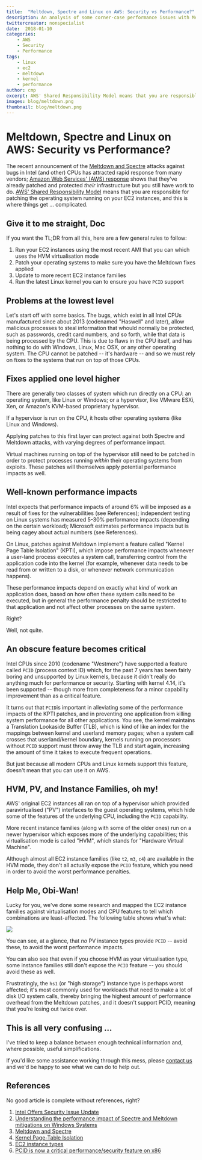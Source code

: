 ```yaml
---
title:  "Meltdown, Spectre and Linux on AWS: Security vs Performance?"
description: An analysis of some corner-case performance issues with Meltdown patches
twittercreator: nonspecialist
date:  2018-01-10
categories:
    - AWS
    - Security
    - Performance
tags:
    - linux
    - ec2
    - meltdown
    - kernel
    - performance
author: cmp
excerpt: AWS' Shared Responsibility Model means that you are responsible for patching the operating system running on your EC2 instances, and this is where things get ... complicated.
images: blog/meltdown.png
thumbnail: blog/meltdown.png
---
```


# Meltdown, Spectre and Linux on AWS: Security vs Performance?

The recent announcement of the [Meltdown and Spectre](https://meltdownattack.com) attacks against bugs
in Intel (and other) CPUs has attracted rapid response from many vendors; 
[Amazon Web Services' (AWS) response](https://aws.amazon.com/fr/security/security-bulletins/AWS-2018-013/)
shows that they've already patched and protected _their_ infrastructure but you still have work to do.
[AWS' Shared Responsibility Model](https://aws.amazon.com/compliance/shared-responsibility-model/) means
that you are responsible for patching the operating system running on your EC2 instances, and this is
where things get ... complicated.

## Give it to me straight, Doc

If you want the TL;DR from all this, here are a few general rules to follow:

1. Run your EC2 instances using the most recent AMI that you can which uses the HVM virtualisation mode
1. Patch your operating systems to make sure you have the Meltdown fixes applied
1. Update to more recent EC2 instance families
1. Run the latest Linux kernel you can to ensure you have `PCID` support

## Problems at the lowest level

Let's start off with some basics. The bugs, which exist in all Intel CPUs manufactured since about 2013
(codenamed "Haswell" and later), allow malicious processes to steal information that whould normally be
protected, such as passwords, credit card numbers, and so forth, while that data is being processed by
the CPU. This is due to flaws in the CPU itself, and has nothing to do with Windows, Linux, Mac OSX, 
or any other operating system. The CPU cannot be patched -- it's hardware -- and so we must rely on fixes
to the systems that run on top of those CPUs.

## Fixes applied one level higher

There are generally two classes of system which run directly on a CPU: an operating system, like Linux or
Windows; or a hypervisor, like VMware ESXi, Xen, or Amazon's KVM-based proprietary hypervisor.

If a hypervisor is run on the CPU, it hosts other operating systems (like Linux and Windows).

Applying patches to this first layer can protect against both Spectre and Meltdown attacks, with varying degrees
of performance impact.

Virtual machines running on top of the hypervisor still need to be patched in order to protect processes
running _within_ their operating systems from exploits. These patches will themselves apply potential
performance impacts as well.

## Well-known performance impacts

Intel expects that performance impacts of around 6% will be imposed as a result of fixes for the
vulnerabilities (see References); independent testing on Linux systems has measured 5-30% performance
impacts (depending on the certain workload); Microsoft estimates performance impacts but is being cagey
about actual numbers (see References).

On Linux, patches against Meltdown implement a feature called "Kernel Page Table Isolation" (KPTI), which
impose performance impacts whenever a user-land process executes
a system call, transferring control from the application code into the kernel (for example, whenever data
needs to be read from or written to a disk, or whenever network communication happens).

These performance impacts depend on exactly what _kind_ of work an application does, based on how often these
system calls need to be executed, but in general the performance penalty should be restricted to that
application and not affect other processes on the same system.

Right?

Well, not quite.

## An obscure feature becomes critical

Intel CPUs since 2010 (codename "Westmere") have supported a feature called `PCID` (process context ID) which,
for the past 7 years has been fairly boring and unsupported by Linux kernels, because it didn't really do
anything much for performance or security. Starting with kernel 4.14, it's been supported -- though more from
completeness for a minor capability improvement than as a critical feature.

It turns out that `PCID`is important in alleviating some of the performance impacts of the KPTI patches, and in
preventing one application from killing system performance for all other applications. You see, the kernel maintains
a Translation Lookaside Buffer (TLB), which is kind of like an index for the mappings between kernel and userland
memory pages; when a system call crosses that userland/kernel boundary, kernels running on processors without
`PCID` support must throw away the TLB and start again, increasing the amount of time it takes to execute
frequent operations.

But just because all modern CPUs and Linux kernels support this feature, doesn't mean that you can use it on AWS.

## HVM, PV, and Instance Families, oh my!

AWS' original EC2 instances all ran on top of a hypervisor which provided paravirtualised ("PV") interfaces to the guest
operating systems, which hide some of the features of the underlying CPU, including the `PCID` capability.

More recent instance families (along with some of the older ones) run on a newer hypervisor which exposes more of
the underlying capabilities; this virtualisation mode is called "HVM", which stands for "Hardware Virtual Machine".

Although almost all EC2 instance families (like `t2`, `m3`, `c4`) are available in the HVM mode,
they don't all actually expose the `PCID` feature, which you need in order to avoid the worst performance penalties.

## Help Me, Obi-Wan!

Lucky for you, we've done some research and mapped the EC2 instance families against virtualisation modes and CPU features
to tell which combinations are least-affected. The following table shows what's what:

<img src="/img/blog/pcid.png">

You can see, at a glance, that _no_ PV instance types provide `PCID` -- avoid these, to avoid the worst performance
impacts.

You can also see that even if you choose HVM as your virtualisation type, some instance families still don't
expose the `PCID` feature -- you should avoid these as well.

Frustratingly, the `hs1` (or "high storage") instance type is perhaps worst affected; it's most commonly used for
workloads that need to make a lot of disk I/O system calls, thereby bringing the highest amount of performance
overhead from the Meltdown patches, and it doesn't support PCID, meaning that you're losing out twice over.

## This is all very confusing ...

I've tried to keep a balance between enough technical information and, where possible, useful simplifications.

If you'd like some assistance working through this mess, please [contact us](#contact) and we'd be happy to
see what we can do to help out.

## References

No good article is complete without references, right?

1. [Intel Offers Security Issue Update](https://newsroom.intel.com/news/intel-offers-security-issue-update/)
1. [Understanding the performance impact of Spectre and Meltdown mitigations on Windows Systems](https://cloudblogs.microsoft.com/microsoftsecure/2018/01/09/understanding-the-performance-impact-of-spectre-and-meltdown-mitigations-on-windows-systems/)
1. [Meltdown and Spectre](https://meltdownattack.com/)
1. [Kernel Page-Table Isolation](https://en.wikipedia.org/wiki/Kernel_page-table_isolation)
1. [EC2 instance types](https://docs.aws.amazon.com/AWSEC2/latest/UserGuide/instance-types.html)
1. [PCID is now a critical performance/security feature on x86](https://groups.google.com/forum/m/#!topic/mechanical-sympathy/L9mHTbeQLNU)
